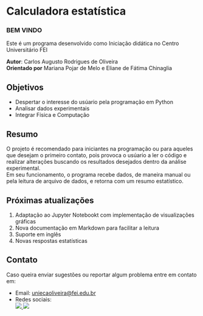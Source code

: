 # Calculadora estatística
### __BEM VINDO__
Este é um programa desenvolvido como Iniciação didática no Centro Universitário FEI

**Autor**: Carlos Augusto Rodrigues de Oliveira   
**Orientado por** Mariana Pojar de Melo e Eliane de Fátima Chinaglia


## Objetivos

* Despertar o interesse do usúario pela programação em Python
* Analisar dados experimentais  
* Integrar Física e Computação 

## Resumo

O projeto é recomendado para iniciantes na programação ou para aqueles que desejam o primeiro contato, pois provoca o usúario a ler o código e realizar alterações buscando os resultados desejados dentro da análise experimental.  
Em seu funcionamento, o programa recebe dados, de maneira manual ou pela leitura de arquivo de dados, e retorna com um resumo estatístico. 

## Próximas atualizações

1. Adaptação ao Jupyter Notebookt com implementação de visualizações gráficas
2. Nova documentação em Markdown para facilitar a leitura
3. Suporte em inglês 
4. Novas respostas estatísticas 

## Contato

Caso queira enviar sugestões ou reportar algum problema entre em contato em: 

* Email: uniecaoliveira@fei.edu.br
* Redes sociais:  
<a href="https://www.instagram.com/gustc_carlos/" target="_blank"><img src="https://img.shields.io/badge/-Instagram-%23E4405F?style=for-the-badge&logo=instagram&logoColor=white" target="_blank">
</a> <a href="https://twitter.com/gustc_carlos" target="_blank"><img src="https://img.shields.io/badge/Twitter-1DA1F2?style=for-the-badge&logo=twitter&logoColor=white" target="_blank">
